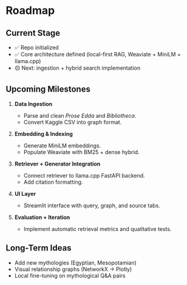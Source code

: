 # Roadmap

## Current Stage
- ✅ Repo initialized
- ✅ Core architecture defined (local-first RAG, Weaviate + MiniLM + llama.cpp)
- 🟡 Next: ingestion + hybrid search implementation

## Upcoming Milestones
1. **Data Ingestion**
   - Parse and clean *Prose Edda* and *Bibliotheca*.
   - Convert Kaggle CSV into graph format.

2. **Embedding & Indexing**
   - Generate MiniLM embeddings.
   - Populate Weaviate with BM25 + dense hybrid.

3. **Retriever + Generator Integration**
   - Connect retriever to llama.cpp FastAPI backend.
   - Add citation formatting.

4. **UI Layer**
   - Streamlit interface with query, graph, and source tabs.

5. **Evaluation + Iteration**
   - Implement automatic retrieval metrics and qualitative tests.

## Long-Term Ideas
- Add new mythologies (Egyptian, Mesopotamian)
- Visual relationship graphs (NetworkX → Plotly)
- Local fine-tuning on mythological Q&A pairs

